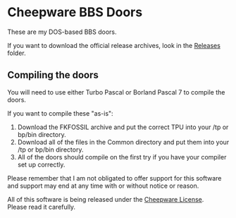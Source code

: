 # Cheepware BBS Doors

These are my DOS-based BBS doors.  

If you want to download the official release archives, look in the 
[Releases](https://github.com/digimaus/Cheepware/tree/master/BBSDoors/Releases) 
folder.

## Compiling the doors
You will need to use either Turbo Pascal or Borland Pascal 7 to compile 
the doors.

If you want to compile these "as-is":

1. Download the FKFOSSIL archive and put the correct TPU into your /tp or
bp/bin directory.
2. Download all of the files in the Common directory and put them into your
/tp or bp/bin directory.
3. All of the doors should compile on the first try if you have your
compiler set up correctly.

Please remember that I am not obligated to offer support for this software
and support may end at any time with or without notice or reason.

All of this software is being released under the [Cheepware 
License](https://github.com/digimaus/Cheepware/blob/master/CheepwareLicense.txt).  
Please read it carefully.

